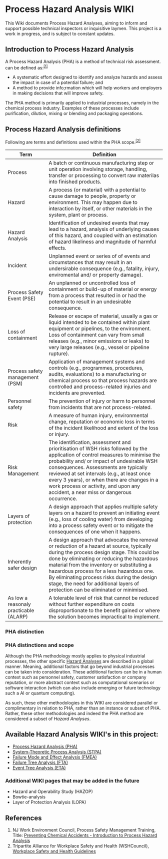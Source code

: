 # Process Hazard Analysis WIKI
This Wiki documents Process Hazard Analyses, aiming to inform and support possible technical inspectors or inquisitive laymen. This project is a work in progress, and is subject to constant updates.

## Introduction to Process Hazard Analysis
A Process Hazard Analysis (PHA) is a method of technical risk assessment. can be defined as:<sup>[[1]](#references)</sup>
* A systematic effort designed to identify and analyze hazards and assess the impact in case of a potential failure; and
* A method to provide info;rmation which will help workers and employers in making decisions that will improve safety. 

The PHA method is primarily applied to industrial processes, namely in the chemical process industry. Examples of these processes include purification, dilution, mixing or blending and packaging operations.

## Process Hazard Analysis definitions
Following are terms and definitions used within the PHA scope.<sup>[[2]](#references)</sup>

| Term | Definition |
| - | - |
| Process | A batch or continuous manufacturing step or unit operation involving storage, handling, transfer or processing to convert raw materilas into finished products. |
| Hazard | A process (or material) with a potential to cause damage to people, property or environment. This may happen due to interaction by itself, or other materials in the system, plant or  process. |
| Hazard Analysis | Identification of undesired events that may lead to a hazard, analysis of underlying causes of this hazard, and coupled with an estimation of hazard likeliness and magnitude of harmful effects. |
| Incident | Unplanned event or series of of events and circumstances that may result in an undersirable consequence (e.g., fatality, injury, enviromental and/ or property damage). |
| Process Safety Event (PSE) | An unplanned or uncontrolled loss of containment or build-up of material or energy from a process that resulted in or had the potential to result in an undesirable consequence. |
| Loss of containment | Release or escape of material, usually a gas or liquid intended to be contained within plant equipment or pipelines, to the environment. Loss of containment can vary from small releases (e.g., minor emissions or leaks) to very large releases (e.g., vessel or pipeline rupture). |
| Process safety management (PSM) | Application of management systems and controls (e.g., programmes, procedures, audits, evaluations) to a manufacturing or chemical process so that process hazards are controlled and process-related injuries and incidents are prevented. |
| Personnel safety | The prevention of injury or harm to personnel from incidents that are not process-related. |
| Risk | A measure of human injury, environmental change, reputation or economic loss in terms of the incident likelihood and extent of the loss or injury. |
| Risk Management | The identification, assessment and prioritisation of WSH risks followed by the application of control measures to minimise the probability and/ or impact of undesirable WSH consequences. Assessments are typically reviewed at set intervals (e.g., at least once every 3 years), or when there are changes in a work process or activity, and upon any accident, a near miss or dangerous occurrence. |
| Layers of protection | A design approach that applies multiple safety layers on a hazard to prevent an initiating event (e.g., loss of cooling water) from developing into a process safety event or to mitigate the consequences of one when it happens. |
| Inherently safer design | A design approach that advocates the removal or reduction of a hazard at source, typically during the process design stage. This could be done by eliminating or reducing the hazardous material from the inventory or substituting a hazardous process for a less hazardous one. By eliminating process risks during the design stage, the need for additional layers of protection can be eliminated or minimised. |
| As low a reasonaly practicable (ALARP) | A tolerable level of risk that cannot be reduced without further expenditure on costs disproportionate to the benefit gained or where the solution becomes impractical to implement. |



### PHA distinction


### PHA distinctions and scope
Although the PHA methodology mostly applies to physical industrial processes, the other specific [Hazard Analyses](#available-hazard-analysis-wiki's-in-this-project:) are described in a global manner. Meaning, additional factors that go beyond industrial processes can be taken into consideration. These additional factors can be in a human context such as personnel safety, customer satisfaction or company reputation, or more abstract context such as computational scenarios or software interaction (which can also include emerging or future technology such a AI or quantum computing).  

As such, these other methodologies in this WIKI are considered parallel or complimentary in relation to PHA, rather than an instance or subset of PHA. Rather, these other methodologies and indeed the PHA method are considered a subset of _Hazard Analyses_.


## Available Hazard Analysis WIKI's in this project:
* [Process Hazard Analysis (PHA)](/draft_PHA.md)
* [System-Theoretic Process Analysis (STPA)](/draft_STPA.md)
* [Failure Mode and Effect Analysis (FMEA)](/draft_FMEA.md)
* [Failure Tree Analysis (FTA)](/draft_FTA.md)
* [Event Tree Analysis (ETA)](/draft_ETA.md)

### Additional WIKI pages that may be added in the future
* Hazard and Operability Study (HAZOP)
* Bowtie-analysis
* Layer of Protection Analysis (LOPA)

## References
1. NJ Work Environment Council, Process Safety Management Training, Title: [Preventing Chemical Accidents - Introduction to Process Hazard Analysis](https://www.osha.gov/sites/default/files/2018-12/fy08_sh-17813-08_2_process_hazard_analysis.doc)
2. Tripartite Alliance for Workplace Safety and Health (WSHCouncil), [Workplace Safety and Health Guidelines](https://www.tal.sg/wshc/-/media/tal/wshc/resources/publications/wsh-guidelines/files/workplace_safety_health_guidelines_process_hazard_analysis.ashx)
